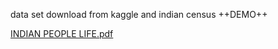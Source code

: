 
data set download from kaggle and indian census
  ++DEMO++

[INDIAN PEOPLE LIFE.pdf](https://github.com/user-attachments/files/16138028/INDIAN.PEOPLE.LIFE.pdf)
